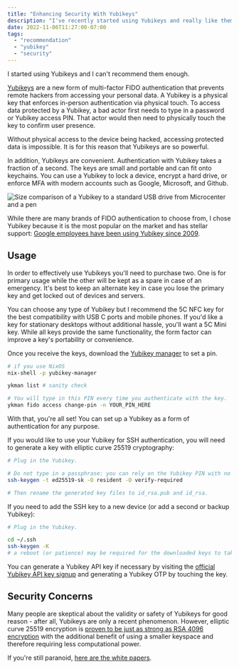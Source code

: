 ```yaml
---
title: "Enhancing Security With Yubikeys"
description: "I've recently started using Yubikeys and really like them. They're a stronger and more convenient form of authentication."
date: 2022-11-06T11:27:00-07:00
tags:
  - "recommendation"
  - "yubikey"
  - "security"
---
```


I started using Yubikeys and I can't recommend them enough.

[Yubikeys](https://www.yubico.com/products/yubikey-5-overview/) are a new form of multi-factor FIDO authentication that prevents remote hackers from accessing your personal data. A Yubikey is a physical key that enforces in-person authentication via physical touch. To access data protected by a Yubikey, a bad actor first needs to type in a password or Yubikey access PIN. That actor would then need to physically touch the key to confirm user presence.

Without physical access to the device being hacked, accessing protected data is impossible. It is for this reason that Yubikeys are so powerful.

In addition, Yubikeys are convenient. Authentication with Yubikey takes a fraction of a second. The keys are small and portable and can fit onto keychains. You can use a Yubikey to lock a device, encrypt a hard drive, or enforce MFA with modern accounts such as Google, Microsoft, and Github.

![Size comparison of a Yubikey to a standard USB drive from Microcenter and a pen](/static/thoughts/22/yubikey-size-comparison.jpg)

While there are many brands of FIDO authentication to choose from, I chose Yubikey because it is the most popular on the market and has stellar support: [Google employees have been using Yubikey since 2009](https://www.yubico.com/resources/reference-customers/google/).

## Usage

In order to effectively use Yubikeys you'll need to purchase two. One is for primary usage while the other will be kept as a spare in case of an emergency. It's best to keep an alternate key in case you lose the primary key and get locked out of devices and servers.

You can choose any type of Yubikey but I recommend the 5C NFC key for the best compatibility with USB C ports and mobile phones. If you'd like a key for stationary desktops without additional hassle, you'll want a 5C Mini key. While all keys provide the same functionality, the form factor can improve a key's portability or convenience.

Once you receive the keys, download the [Yubikey manager](https://www.yubico.com/support/download/yubikey-manager/) to set a pin.

```sh
# if you use NixOS
nix-shell -p yubikey-manager

ykman list # sanity check

# You will type in this PIN every time you authenticate with the key.
ykman fido access change-pin -n YOUR_PIN_HERE
```

With that, you're all set! You can set up a Yubikey as a form of authentication for any purpose.

If you would like to use your Yubikey for SSH authentication, you will need to generate a key with elliptic curve 25519 cryptography:

```sh
# Plug in the Yubikey.

# Do not type in a passphrase: you can rely on the Yubikey PIN with no practical loss in security.
ssh-keygen -t ed25519-sk -O resident -O verify-required

# Then rename the generated key files to id_rsa.pub and id_rsa.
```

If you need to add the SSH key to a new device (or add a second or backup Yubikey):

```sh
# Plug in the Yubikey.

cd ~/.ssh
ssh-keygen -K
# a reboot (or patience) may be required for the downloaded keys to take effect.
```

You can generate a Yubikey API key if necessary by visiting the [official Yubikey API key signup](https://upgrade.yubico.com/getapikey/) and generating a Yubikey OTP by touching the key.

## Security Concerns

Many people are skeptical about the validity or safety of Yubikeys for good reason - after all, Yubikeys are only a recent phenomenon. However, elliptic curve 25519 encryption is [proven to be just as strong as RSA 4096 encryption](https://proton.me/blog/elliptic-curve-cryptography) with the additional benefit of using a smaller keyspace and therefore requiring less computational power.

If you're still paranoid, [here are the white papers](/static/thoughts/22/rsa-and-ecc-comparative-analysis.pdf).


